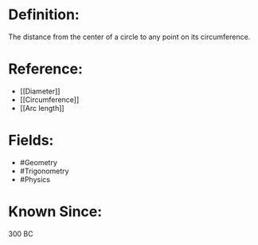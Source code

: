 

# Definition:
The distance from the center of a circle to any point on its circumference.

# Reference:
- [[Diameter]]
- [[Circumference]]
- [[Arc length]]

# Fields: 
- #Geometry
- #Trigonometry
- #Physics

# Known Since:
300 BC

